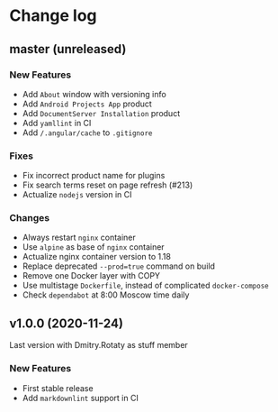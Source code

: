 # Change log

## master (unreleased)

### New Features

* Add `About` window with versioning info
* Add `Android Projects App` product
* Add `DocumentServer Installation` product
* Add `yamllint` in CI
* Add `/.angular/cache` to `.gitignore`

### Fixes

* Fix incorrect product name for plugins
* Fix search terms reset on page refresh (#213)
* Actualize `nodejs` version in CI

### Changes

* Always restart `nginx` container
* Use `alpine` as base of `nginx` container
* Actualize nginx container version to 1.18
* Replace deprecated `--prod=true` command on build
* Remove one Docker layer with COPY
* Use multistage `Dockerfile`, instead of complicated `docker-compose`
* Check `dependabot` at 8:00 Moscow time daily

## v1.0.0 (2020-11-24)

Last version with Dmitry.Rotaty as stuff member

### New Features

* First stable release
* Add `markdownlint` support in CI
